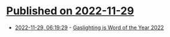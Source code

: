 # [Published on 2022-11-29](index.md)

* [2022-11-29, 06:19:29](https://news.ycombinator.com/item?id=33784262) - [Gaslighting is Word of the Year 2022](https://www.merriam-webster.com/words-at-play/word-of-the-year)
